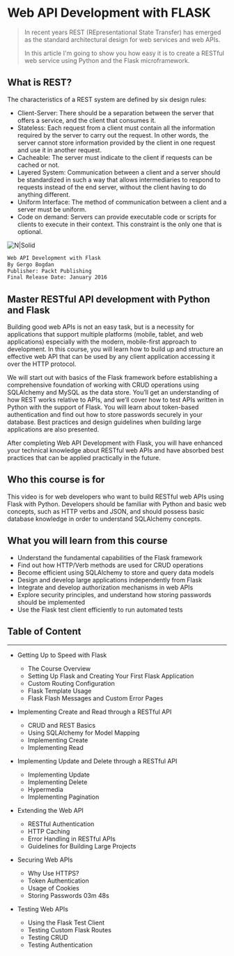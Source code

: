 
# Web API Development with FLASK

> In recent years REST (REpresentational State Transfer) has emerged as the standard architectural design for web services and web APIs.
>
> In this article I'm going to show you how easy it is to create a RESTful web service using Python and the Flask microframework.

## What is REST?
The characteristics of a REST system are defined by six design rules:
  * Client-Server: There should be a separation between the server that offers a service, and the client that consumes it.
  * Stateless: Each request from a client must contain all the information required by the server to carry out the request. In other words, the server cannot store information provided by the client in one request and use it in another request.
  * Cacheable: The server must indicate to the client if requests can be cached or not.
  * Layered System: Communication between a client and a server should be standardized in such a way that allows intermediaries to respond to requests instead of the end server, without the client having to do anything different.
  * Uniform Interface: The method of communication between a client and a server must be uniform.
  * Code on demand: Servers can provide executable code or scripts for clients to execute in their context. This constraint is the only one that is optional.

![N|Solid](http://akamaicovers.oreilly.com/images/0636920050339/cat.gif)

```sh  
Web API Development with Flask
By Gergo Bogdan
Publisher: Packt Publishing
Final Release Date: January 2016
```

## Master RESTful API development with Python and Flask

Building good web APIs is not an easy task, but is a necessity for applications that support multiple platforms (mobile, tablet, and web applications) especially with the modern, mobile-first approach to development. In this course, you will learn how to build up and structure an effective web API that can be used by any client application accessing it over the HTTP protocol.

We will start out with basics of the Flask framework before establishing a comprehensive foundation of working with CRUD operations using SQLAlchemy and MySQL as the data store. You’ll get an understanding of how REST works relative to APIs, and we’ll cover how to test APIs written in Python with the support of Flask. You will learn about token-based authentication and find out how to store passwords securely in your database. Best practices and design guidelines when building large applications are also presented.

After completing Web API Development with Flask, you will have enhanced your technical knowledge about RESTful web APIs and have absorbed best practices that can be applied practically in the future.

## Who this course is for

This video is for web developers who want to build RESTful web APIs using Flask with Python. Developers should be familiar with Python and basic web concepts, such as HTTP verbs and JSON, and should possess basic database knowledge in order to understand SQLAlchemy concepts.

## What you will learn from this course

* Understand the fundamental capabilities of the Flask framework
* Find out how HTTP/Verb methods are used for CRUD operations
* Become efficient using SQLAlchemy to store and query data models
* Design and develop large applications independently from Flask
* Integrate and develop authorization mechanisms in web APIs
* Explore security principles, and understand how storing passwords should be implemented
* Use the Flask test client efficiently to run automated tests

## Table of Content
---
* Getting Up to Speed with Flask
  * The Course Overview
  * Setting Up Flask and Creating Your First Flask Application
  * Custom Routing Configuration
  * Flask Template Usage
  * Flask Flash Messages and Custom Error Pages

* Implementing Create and Read through a RESTful API
  * CRUD and REST Basics
  * Using SQLAlchemy for Model Mapping
  * Implementing Create
  * Implementing Read

* Implementing Update and Delete through a RESTful API
  * Implementing Update
  * Implementing Delete
  * Hypermedia
  * Implementing Pagination
 
* Extending the Web API
  * RESTful Authentication
  * HTTP Caching
  * Error Handling in RESTful APIs
  * Guidelines for Building Large Projects
 
* Securing Web APIs
  * Why Use HTTPS?
  * Token Authentication
  * Usage of Cookies
  * Storing Passwords 03m  48s
 
* Testing Web APIs
  * Using the Flask Test Client
  * Testing Custom Flask Routes
  * Testing CRUD
  * Testing Authentication
